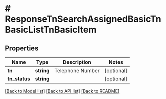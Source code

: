 # # ResponseTnSearchAssignedBasicTnBasicListTnBasicItem

## Properties

Name | Type | Description | Notes
------------ | ------------- | ------------- | -------------
**tn** | **string** | Telephone Number | [optional]
**tn_status** | **string** |  | [optional]

[[Back to Model list]](../../README.md#models) [[Back to API list]](../../README.md#endpoints) [[Back to README]](../../README.md)

